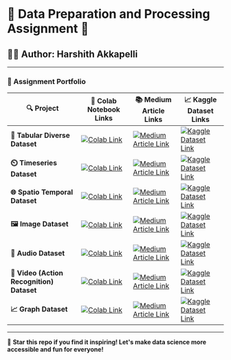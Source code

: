 # 🌌 Data Preparation and Processing Assignment 🚀

## 🧑‍🚀 Author: Harshith Akkapelli


---

### 🌟 Assignment Portfolio

| 🔍 Project                          | 📓 Colab Notebook Links                                                                                                       | 📚 Medium Article Links                                                                                                                                     | 📈 Kaggle Dataset Links                                                                                 |
|------------------------------------|-------------------------------------------------------------------------------------------------------------------------|---------------------------------------------------------------------------------------------------------------------------------------------------------|------------------------------------------------------------------------------------------------------|
| **🔢 Tabular Diverse Dataset**     | [![Colab Link](https://img.shields.io/badge/Colab-F9A825.svg?&style=for-the-badge&logo=googlecolab&logoColor=black)](https://colab.research.google.com/drive/1u1F3x3qnF1z0HvKB6BS40cIVpdSU9051?usp=sharing) | [![Medium Article Link](https://img.shields.io/badge/Medium-03A9F4.svg?&style=for-the-badge&logo=medium&logoColor=white)](https://medium.com/@harshith.akkapelli/leveraging-gpt-4-for-rapid-machine-learning-prototyping-on-a-pet-adoption-dataset-8d29dcdf56b5) | [![Kaggle Dataset Link](https://img.shields.io/badge/Kaggle-0D47A1.svg?&style=for-the-badge&logo=kaggle&logoColor=white)](https://www.kaggle.com/competitions/petfinder-adoption-prediction/overview) |
| **⏲️ Timeseries Dataset**          | [![Colab Link](https://img.shields.io/badge/Colab-8BC34A.svg?&style=for-the-badge&logo=googlecolab&logoColor=white)](https://colab.research.google.com/drive/1R-WcnFjiEzQ9MmRLXlQOHGputgIxrSAT?usp=sharing) | [![Medium Article Link](https://img.shields.io/badge/Medium-FF9800.svg?&style=for-the-badge&logo=medium&logoColor=white)](https://medium.com/@harshith.akkapelli/leveraging-gpt-4-for-rapid-data-science-workflow-a-case-study-with-energy-consumption-dataset-76a807f08df7) | [![Kaggle Dataset Link](https://img.shields.io/badge/Kaggle-4CAF50.svg?&style=for-the-badge&logo=kaggle&logoColor=white)](https://www.kaggle.com/datasets/srinuti/residential-power-usage-3years-data-timeseries/) |
| **🌐 Spatio Temporal Dataset**     | [![Colab Link](https://img.shields.io/badge/Colab-9C27B0.svg?&style=for-the-badge&logo=googlecolab&logoColor=white)](https://colab.research.google.com/drive/1cFnYj7JnzPh19q1dZ4uOW9aKto_vbl6-?usp=sharing) | [![Medium Article Link](https://img.shields.io/badge/Medium-2196F3.svg?&style=for-the-badge&logo=medium&logoColor=white)](https://medium.com/@harshith.akkapelli/leveraging-chatgpt-4-for-efficient-data-science-workflow-a-case-study-with-a-spatio-temporal-f9afebac1452) | [![Kaggle Dataset Link](https://img.shields.io/badge/Kaggle-E91E63.svg?&style=for-the-badge&logo=kaggle&logoColor=white)](https://www.kaggle.com/datasets/mathurinache/hungary-chicken) |
| **🖼️ Image Dataset**               | [![Colab Link](https://img.shields.io/badge/Colab-FFEB3B.svg?&style=for-the-badge&logo=googlecolab&logoColor=black)](https://colab.research.google.com/drive/1pzFunufu1GJo6xS8ghgNxzY0pocfACbe?usp=sharing) | [![Medium Article Link](https://img.shields.io/badge/Medium-9E9E9E.svg?&style=for-the-badge&logo=medium&logoColor=white)](https://medium.com/@harshith.akkapelli/navigating-shape-classification-with-chatgpt-4-a-data-scientists-journey-through-image-data-b113972eb635) | [![Kaggle Dataset Link](https://img.shields.io/badge/Kaggle-3F51B5.svg?&style=for-the-badge&logo=kaggle&logoColor=white)](https://www.kaggle.com/datasets/cactus3/basicshapes/data) |
| **🎵 Audio Dataset**               | [![Colab Link](https://img.shields.io/badge/Colab-03A9F4.svg?&style=for-the-badge&logo=googlecolab&logoColor=white)](https://colab.research.google.com/drive/1v1fq4AO1sPTLEiAOPjdLteMOxEuP3Kjh?usp=sharing) | [![Medium Article Link](https://img.shields.io/badge/Medium-FFC107.svg?&style=for-the-badge&logo=medium&logoColor=black)](https://medium.com/@harshith.akkapelli/leveraging-chatgpt-4-for-rapid-audio-classification-a-journey-through-data-science-78e69c0f60a3) | [![Kaggle Dataset Link](https://img.shields.io/badge/Kaggle-009688.svg?&style=for-the-badge&logo=kaggle&logoColor=white)](https://www.kaggle.com/datasets/alanchn31/free-spoken-digits) |
| **🎥 Video (Action Recognition) Dataset** | [![Colab Link](https://img.shields.io/badge/Colab-673AB7.svg?&style=for-the-badge&logo=googlecolab&logoColor=white)](https://colab.research.google.com/drive/1IfLeKh9jubaWO06DNZN5kzFPKNJNaPmz?usp=sharing) | [![Medium Article Link](https://img.shields.io/badge/Medium-4CAF50.svg?&style=for-the-badge&logo=medium&logoColor=white)](https://medium.com/@harshith.akkapelli/optimizing-video-data-analysis-with-gpt-4-a-case-study-using-the-ucf11-dataset-915de57fd11f) | [![Kaggle Dataset Link](https://img.shields.io/badge/Kaggle-FF5722.svg?&style=for-the-badge&logo=kaggle&logoColor=white)](https://www.kaggle.com/datasets/pypiahmad/ucf-youtube-action-data-set) |
| **📈 Graph Dataset**              | [![Colab Link](https://img.shields.io/badge/Colab-FF9800.svg?&style=for-the-badge&logo=googlecolab&logoColor=white)](https://colab.research.google.com/drive/1Bjcl519fRUqUP3WoYOYhl7laFtOmJ8iK?usp=sharing) | [![Medium Article Link](https://img.shields.io/badge/Medium-607D8B.svg?&style=for-the-badge&logo=medium&logoColor=white)](https://medium.com/@harshith.akkapelli/accelerating-data-science-in-high-energy-physics-with-chatgpt-4-a-journey-through-the-arxiv-hep-ph-1da7d446cfa1) | [![Kaggle Dataset Link](https://img.shields.io/badge/Kaggle-F44336.svg?&style=for-the-badge&logo=kaggle&logoColor=white)](https://www.kaggle.com/datasets/wolfram77/graph-snap-cit-hepph?select=cit-HepPh.txt) |

---



🚀 **Star this repo if you find it inspiring! Let's make data science more accessible and fun for everyone!** 


